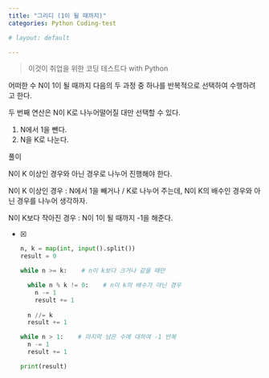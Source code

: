 ```yaml
---
title: "그리디 (1이 될 때까지)"
categories: Python Coding-test

# layout: default

---
```




>  이것이 취업을 위한 코딩 테스트다 with Python

어떠한 수 N이 1이 될 때까지 다음의 두 과정 중 하나를 반복적으로 선택하여 수행하려고 한다.

두 번째  연산은 N이 K로 나누어떨어질 대만 선택할 수 있다.

1. N에서 1을 뺀다.
2. N을 K로 나눈다.



풀이 

N이 K 이상인 경우와 아닌 경우로 나누어 진행해야 한다.

N이 K 이상인 경우 : N에서 1을 빼거나 / K로 나누어 주는데, N이 K의 배수인 경우와 아닌 경우를 나누어 생각하자.

N이 K보다 작아진 경우 : N이 1이 될 때까지 -1을 해준다.

- [x] ```Python  
  n, k = map(int, input().split())
  result = 0
  
  while n >= k:    # n이 k보다 크거나 같을 때만
  
    while n % k != 0:    # n이 k의 배수가 아닌 경우
      n -= 1
      result += 1
      
    n //= k
    result += 1
  
  while n > 1:    # 마지막 남은 수에 대하여 -1 반복
    n -= 1
    result += 1
  
  print(result)
  
  
  ```

